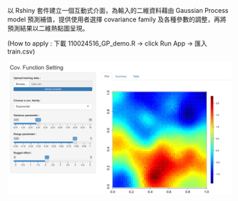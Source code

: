以 Rshiny 套件建立一個互動式介面，為輸入的二維資料藉由 Gaussian Process model 預測補值，提供使用者選擇 covariance family 及各種參數的調整，再將預測結果以二維熱點圖呈現。

(How to apply : 下載 110024516_GP_demo.R -> click Run App -> 匯入 train.csv)


![image](https://github.com/edward19978695/NTHU-STAT/blob/main/Statistical%20Computing%20(with%20project)/Final%20Project/cov_function.jpg)
